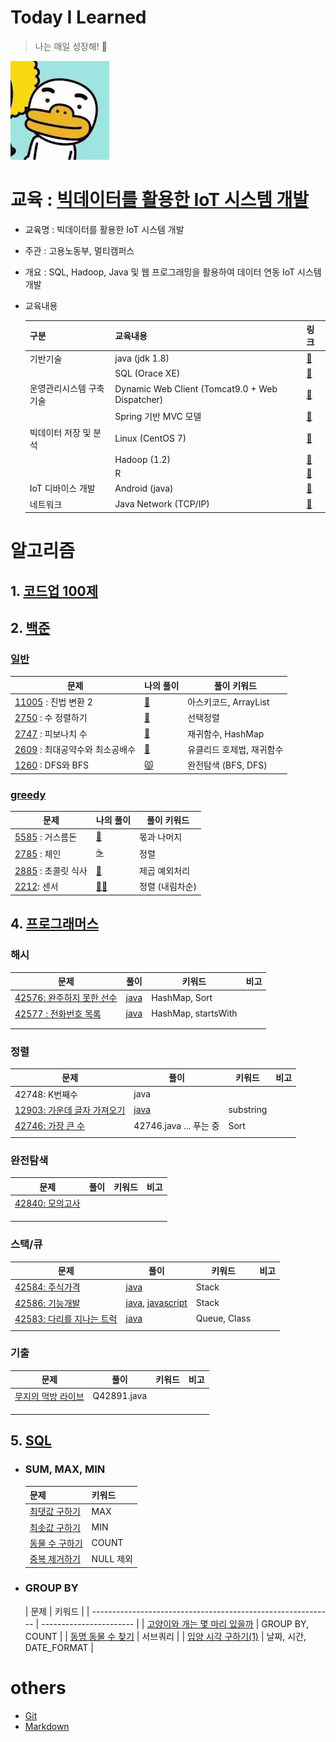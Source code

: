 # Today I Learned

> 나는 매일 성장해! 🌱

![8](md-images/8.jpg)

# 교육 : [빅데이터를 활용한 IoT 시스템 개발](https://github.com/kcloud721/TIL/tree/master/bigdata-iot)

* 교육명 : 빅데이터를 활용한 IoT 시스템 개발

* 주관 : 고용노동부, 멀티캠퍼스

* 개요 : SQL, Hadoop, Java 및  웹 프로그래밍을 활용하여 데이터 연동 IoT 시스템 개발

* 교육내용

  | 구분                    | 교육내용                                        | 링크                                                         |
  | ----------------------- | ----------------------------------------------- | ------------------------------------------------------------ |
  | 기반기술                | java (jdk 1.8)                                  | [🔗](https://github.com/kcloud721/TIL/tree/master/bigdata-iot/java) |
  |                         | SQL (Orace XE)                                  | [🔗](https://github.com/kcloud721/TIL/tree/master/bigdata-iot/sql-oracleDB) |
  | 운영관리시스템 구축기술 | Dynamic Web Client (Tomcat9.0 + Web Dispatcher) | [🔗](https://github.com/kcloud721/TIL/tree/master/bigdata-iot/web) |
  |                         | Spring 기반 MVC 모델                            | [🔗](https://github.com/kcloud721/TIL/tree/master/bigdata-iot/web-spring) |
  | 빅데이터 저장 및 분석   | Linux (CentOS 7)                                | [🔗](https://github.com/kcloud721/TIL/tree/master/bigdata-iot/linux) |
  |                         | Hadoop (1.2)                                    | [🔗](https://github.com/kcloud721/TIL/tree/master/bigdata-iot/hadoop) |
  |                         | R                                               | [🔗](https://github.com/kcloud721/TIL/tree/master/bigdata-iot/R) |
  | IoT 디바이스 개발       | Android (java)                                  | [🔗](https://github.com/kcloud721/TIL/tree/master/bigdata-iot/Android) |
  | 네트워크                | Java Network (TCP/IP)                           | [🔗](https://github.com/kcloud721/TIL/tree/master/bigdata-iot/network) |



# 알고리즘

## 1. [코드업 100제](https://github.com/kcloud721/TIL/tree/master/algorithms/codeup)

## 2. [백준](https://github.com/kcloud721/TIL/tree/master/algorithms/baekjoon)

### [일반](https://github.com/kcloud721/TIL/tree/master/algorithms/baekjoon)

| 문제                                                         | 나의 풀이                                                    | 풀이 키워드               |
| ------------------------------------------------------------ | ------------------------------------------------------------ | ------------------------- |
| [11005](https://www.acmicpc.net/problem/11005) : 진법 변환 2 | [🧚](https://github.com/kcloud721/TIL/tree/master/algorithms/baekjoon/11005) | 아스키코드, ArrayList     |
| [2750](https://www.acmicpc.net/problem/2750) : 수 정렬하기   | [🍔](https://github.com/kcloud721/TIL/tree/master/algorithms/baekjoon/2750) | 선택정렬                  |
| [2747](https://www.acmicpc.net/problem/2747) : 피보나치 수   | [🐤](https://github.com/kcloud721/TIL/tree/master/algorithms/baekjoon/2747) | 재귀함수, HashMap         |
| [2609](https://www.acmicpc.net/problem/2609) : 최대공약수와 최소공배수 | [🐔](https://github.com/kcloud721/TIL/tree/master/algorithms/baekjoon/2609) | 유클리드 호제법, 재귀함수 |
| [1260](https://www.acmicpc.net/problem/1260) : DFS와 BFS     | [😾](https://github.com/kcloud721/TIL/tree/master/algorithms/baekjoon/1260) | 완전탐색 (BFS, DFS)       |

### [greedy](https://github.com/kcloud721/TIL/tree/master/algorithms/baekjoon/Greedy)


| 문제                                                       | 나의 풀이                                                    | 풀이 키워드     |
| ---------------------------------------------------------- | ------------------------------------------------------------ | --------------- |
| [5585](https://www.acmicpc.net/problem/5585) : 거스름돈    | [💆](https://github.com/kcloud721/TIL/tree/master/algorithms/baekjoon/11005) | 몫과 나머지     |
| [2785](https://www.acmicpc.net/problem/2785) : 체인        | [☕️](https://github.com/kcloud721/TIL/blob/master/algorithms/baekjoon/Greedy/Q2785.java) | 정렬            |
| [2885](https://www.acmicpc.net/problem/2885) : 초콜릿 식사 | [🚀](https://github.com/kcloud721/TIL/blob/master/algorithms/baekjoon/Greedy/Q2885.java) | 제곱 예외처리   |
| [2212](https://www.acmicpc.net/problem/2212): 센서         | [🧝‍♀️](https://www.acmicpc.net/problem/2212)                   | 정렬 (내림차순) |



## 4. [프로그래머스](https://github.com/kcloud721/TIL/tree/master/algorithms/programmers)

### 해시

| 문제                                                         | 풀이                                                         | 키워드              | 비고 |
| ------------------------------------------------------------ | ------------------------------------------------------------ | ------------------- | ---- |
| [42576: 완주하지 못한 선수](https://programmers.co.kr/learn/courses/30/lessons/42576) | [java](https://github.com/kcloud721/TIL/tree/master/algorithms/programmers/42576) | HashMap, Sort       |      |
| [42577 : 전화번호 목록](https://programmers.co.kr/learn/courses/30/lessons/42577) | [java]((https://github.com/kcloud721/TIL/blob/master/algorithms/programmers/42583/Q42577.java)) | HashMap, startsWith |      |
|                                                              |                                                              |                     |      |
|                                                              |                                                              |                     |      |

### 정렬

| 문제                                                         | 풀이                                                         | 키워드    | 비고 |
| ------------------------------------------------------------ | ------------------------------------------------------------ | --------- | ---- |
| 42748: K번째수                                               | java                                                         |           |      |
| [12903: 가운데 글자 가져오기](https://programmers.co.kr/learn/courses/30/lessons/12903) | [java](https://github.com/kcloud721/TIL/tree/master/algorithms/programmers/12903) | substring |      |
| [42746: 가장 큰 수](https://programmers.co.kr/learn/courses/30/lessons/42746) | 42746.java ... 푸는 중                                       | Sort      |      |
|                                                              |                                                              |           |      |

### 완전탐색

| 문제                                                         | 풀이 | 키워드 | 비고 |
| ------------------------------------------------------------ | ---- | ------ | ---- |
| [42840: 모의고사](https://programmers.co.kr/learn/courses/30/lessons/42840) |      |        |      |
|                                                              |      |        |      |
|                                                              |      |        |      |
|                                                              |      |        |      |

### 스택/큐

| 문제                                                         | 풀이                                                         | 키워드       | 비고 |
| ------------------------------------------------------------ | ------------------------------------------------------------ | ------------ | ---- |
| [42584: 주식가격](https://programmers.co.kr/learn/courses/30/lessons/42584) | [java](https://github.com/kcloud721/TIL/blob/master/algorithms/programmers/42586/Q42586.java) | Stack        |      |
| [42586: 기능개발](https://programmers.co.kr/learn/courses/30/lessons/42586) | [java](https://github.com/kcloud721/TIL/blob/master/algorithms/programmers/42586/Q42586.java), [javascript](https://github.com/kcloud721/TIL/blob/master/algorithms/programmers/42586/Q42586.js) | Stack        |      |
| [42583: 다리를 지나는 트럭](https://programmers.co.kr/learn/courses/30/lessons/42583) | [java](https://github.com/kcloud721/TIL/blob/master/algorithms/programmers/42583/Q42583.java) | Queue, Class |      |
|                                                              |                                                              |              |      |

### 기출

| 문제                                                         | 풀이        | 키워드 | 비고 |
| ------------------------------------------------------------ | ----------- | ------ | ---- |
| [무지의 먹방 라이브](https://programmers.co.kr/learn/courses/30/lessons/42891) | Q42891.java |        |      |
|                                                              |             |        |      |
|                                                              |             |        |      |
|                                                              |             |        |      |



## 5. [SQL](https://github.com/kcloud721/TIL/tree/master/algorithms/SQL)

* ### SUM, MAX, MIN

  | 문제                                                         | 키워드    |
  | ------------------------------------------------------------ | --------- |
  | [최댓값 구하기](https://github.com/kcloud721/TIL/blob/master/algorithms/SQL/59415-%EC%B5%9C%EB%8C%93%EA%B0%92%EA%B5%AC%ED%95%98%EA%B8%B0.md) | MAX       |
  | [최솟값 구하기](https://github.com/kcloud721/TIL/blob/master/algorithms/SQL/59038-%EC%B5%9C%EC%86%9F%EA%B0%92%EA%B5%AC%ED%95%98%EA%B8%B0.md) | MIN       |
  | [동물 수 구하기](https://github.com/kcloud721/TIL/blob/master/algorithms/SQL/59406-%EB%8F%99%EB%AC%BC%20%EC%88%98%20%EA%B5%AC%ED%95%98%EA%B8%B0.md) | COUNT     |
  | [중복 제거하기](https://github.com/kcloud721/TIL/blob/master/algorithms/SQL/59408-%EC%A4%91%EB%B3%B5%20%EC%A0%9C%EA%B1%B0%ED%95%98%EA%B8%B0.md) | NULL 제외 |

  

* ### GROUP BY

  | 문제                                                         | 키워드                  |
| ------------------------------------------------------------ | ----------------------- |
| [고양이와 개는 몇 마리 있을까]()                             | GROUP BY, COUNT         |
| [동명 동물 수 찾기](https://github.com/kcloud721/TIL/blob/master/algorithms/SQL/59041-%EB%8F%99%EB%AA%85%20%EB%8F%99%EB%AC%BC%20%EC%88%98%20%EC%B0%BE%EA%B8%B0.md) | 서브쿼리                |
| [입양 시각 구하기(1)](https://github.com/kcloud721/TIL/blob/master/algorithms/SQL/59412-%EC%9E%85%EC%96%91%20%EC%8B%9C%EA%B0%81%20%EA%B5%AC%ED%95%98%EA%B8%B0(1).md) | 날짜, 시간, DATE_FORMAT |

# others

* [Git](https://github.com/kcloud721/TIL/tree/master/others/git)
* [Markdown](https://github.com/kcloud721/TIL/tree/master/others/markdown)